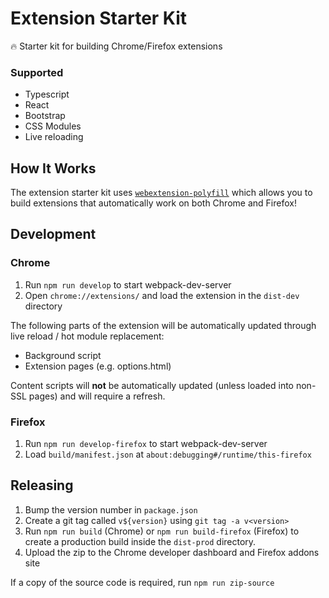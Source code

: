 # Extension Starter Kit

🔥 Starter kit for building Chrome/Firefox extensions

### Supported

- Typescript
- React
- Bootstrap
- CSS Modules
- Live reloading

## How It Works

The extension starter kit uses [`webextension-polyfill`](https://github.com/mozilla/webextension-polyfill) which allows you to build extensions that automatically work on both Chrome and Firefox!

## Development

### Chrome

1. Run `npm run develop` to start webpack-dev-server
2. Open `chrome://extensions/` and load the extension in the `dist-dev` directory

The following parts of the extension will be automatically updated through live reload / hot module replacement:

- Background script
- Extension pages (e.g. options.html)

Content scripts will **not** be automatically updated (unless loaded into non-SSL pages) and will require a refresh.

### Firefox

1. Run `npm run develop-firefox` to start webpack-dev-server
2. Load `build/manifest.json` at `about:debugging#/runtime/this-firefox`

## Releasing

1. Bump the version number in `package.json`
2. Create a git tag called `v${version}` using `git tag -a v<version>`
3. Run `npm run build` (Chrome) or `npm run build-firefox` (Firefox) to create a production build inside the `dist-prod` directory.
4. Upload the zip to the Chrome developer dashboard and Firefox addons site

If a copy of the source code is required, run `npm run zip-source`
